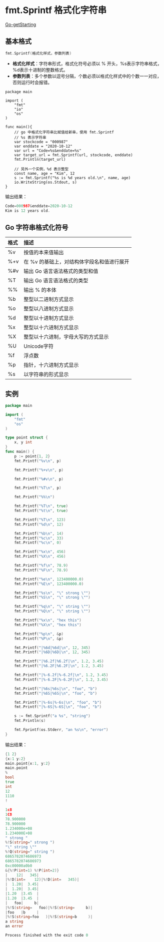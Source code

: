 # fmt.Sprintf 格式化字符串

[Go-getStarting](./getStarting.md)

## 基本格式

```go
fmt.Sprintf(格式化样式，参数列表)
```

- **格式化样式**：字符串形式，格式化符号必须以 % 开头，%s表示字符串格式，%d表示十进制的整数格式。
- **参数列表**：多个参数以逗号分隔，个数必须以格式化样式中的个数一一对应，否则运行时会报错。



```
package main

import (
	"fmt"
	"io"
	"os"
)

func main(){
	// go 中格式化字符串比赋值给新串，使用 fmt.Sprintf
	// %s 表示字符串
	var stockcode = "000987"
	var enddate = "2020-10-12"
	var url = "Code=%s&enddate=%s"
	var target_url = fmt.Sprintf(url, stockcode, enddate)
	fmt.Println(target_url)

	// 另外一个实例，%d 表示整型
	const name, age = "Kim", 12
	s := fmt.Sprintf("%s is %d years old.\n", name, age)
	io.WriteString(os.Stdout, s)
}
```

输出结果：

```go
Code=000987&enddate=2020-10-12
Kim is 12 years old.
```



## Go 字符串格式化符号

| 格式 | 描述                                       |
| :--- | :----------------------------------------- |
| %v   | 按值的本来值输出                           |
| %+v  | 在 %v 的基础上，对结构体字段名和值进行展开 |
| %#v  | 输出 Go 语言语法格式的类型和值             |
| %T   | 输出 Go 语言语法格式的类型                 |
| %%   | 输出 % 的本体                              |
| %b   | 整型以二进制方式显示                       |
| %o   | 整型以八进制方式显示                       |
| %d   | 整型以十进制方式显示                       |
| %x   | 整型以十六进制方式显示                     |
| %X   | 整型以十六进制，字母大写的方式显示         |
| %U   | Unicode字符                                |
| %f   | 浮点数                                     |
| %p   | 指针，十六进制方式显示                     |
| %s   | 以字符串的形式显示                         |



## 实例

```go
package main

import (
	"fmt"
	"os"
)

type point struct {
	x, y int
}
func main() {
	p := point{1, 2}
	fmt.Printf("%v\n", p)

	fmt.Printf("%+v\n", p)

	fmt.Printf("%#v\n", p)

	fmt.Printf("%T\n", p)

	fmt.Printf("%%\n")

	fmt.Printf("%T\n", true)
	fmt.Printf("%t\n", true)

	fmt.Printf("%T\n", 123)
	fmt.Printf("%d\n", 12)

	fmt.Printf("%b\n", 14)
	fmt.Printf("%c\n", 33)
	fmt.Printf("%c\n", 0)

	fmt.Printf("%x\n", 456)
	fmt.Printf("%X\n", 456)

	fmt.Printf("%f\n", 78.9)
	fmt.Printf("%F\n", 78.9)

	fmt.Printf("%e\n", 123400000.0)
	fmt.Printf("%E\n", 123400000.0)

	fmt.Printf("%s\n", "\" strong \"")
	fmt.Printf("%S\n", "\" strong \"")

	fmt.Printf("%q\n", "\" string \"")
	fmt.Printf("%Q\n", "\" string \"")

	fmt.Printf("%x\n", "hex this")
	fmt.Printf("%X\n", "hex this")

	fmt.Printf("%p\n", &p)
	fmt.Printf("%P\n", &p)

	fmt.Printf("|%6d|%6d|\n", 12, 345)
	fmt.Printf("|%6D|%6D|\n", 12, 345)

	fmt.Printf("|%6.2f|%6.2f|\n", 1.2, 3.45)
	fmt.Printf("|%6.2F|%6.2F|\n", 1.2, 3.45)

	fmt.Printf("|%-6.2f|%-6.2f|\n", 1.2, 3.45)
	fmt.Printf("|%-6.2F|%-6.2F|\n", 1.2, 3.45)

	fmt.Printf("|%6s|%6s|\n", "foo", "b")
	fmt.Printf("|%6S|%6S|\n", "foo", "b")

	fmt.Printf("|%-6s|%-6s|\n", "foo", "b")
	fmt.Printf("|%-6S|%-6S|\n", "foo", "b")

	s := fmt.Sprintf("a %s", "string")
	fmt.Println(s)

	fmt.Fprintf(os.Stderr, "an %s\n", "error")
}
```

输出结果：

```go
{1 2}
{x:1 y:2}
main.point{x:1, y:2}
main.point
%
bool
true
int
12
1110
!
 
1c8
1C8
78.900000
78.900000
1.234000e+08
1.234000E+08
" strong "
%!S(string=" strong ")
"\" string \""
%!Q(string=" string ")
6865782074686973
6865782074686973
0xc00000a0b0
&{%!P(int=1) %!P(int=2)}
|    12|   345|
|%!D(int=    12)|%!D(int=   345)|
|  1.20|  3.45|
|  1.20|  3.45|
|1.20  |3.45  |
|1.20  |3.45  |
|   foo|     b|
|%!S(string=   foo)|%!S(string=     b)|
|foo   |b     |
|%!S(string=foo   )|%!S(string=b     )|
a string
an error

Process finished with the exit code 0
```

